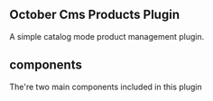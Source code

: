 ## October Cms Products Plugin

A simple catalog mode product management plugin.

## components

The're two main components included in this plugin

